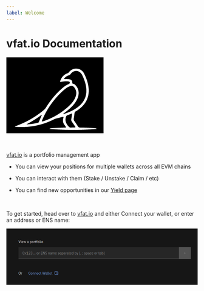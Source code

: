 ```yaml
---
label: Welcome
---
```


# vfat.io Documentation

![](img/vfat-bird-modified.png)

<br>

[vfat.io](https://vfat.io) is a portfolio management app

- You can view your positions for multiple wallets across all EVM chains

- You can interact with them (Stake / Unstake / Claim / etc)

- You can find new opportunities in our [Yield page](https://vfat.io/yield)

<br>

To get started, head over to [vfat.io](https://vfat.io) and either Connect your wallet, or enter an address or ENS name:

![Landing Page](img/landing-page.png)
